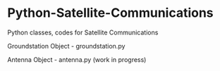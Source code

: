 # Python-Satellite-Communications
Python classes, codes for Satellite Communications

Groundstation Object - groundstation.py

Antenna Object - antenna.py (work in progress)
